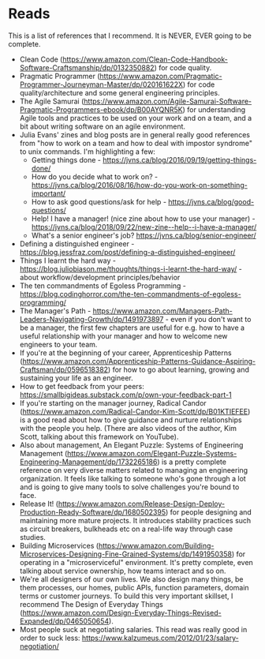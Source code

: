 # Reads

This is a list of references that I recommend. It is NEVER, EVER going to be complete.

- Clean Code (https://www.amazon.com/Clean-Code-Handbook-Software-Craftsmanship/dp/0132350882) for code quality.
- Pragmatic Programmer (https://www.amazon.com/Pragmatic-Programmer-Journeyman-Master/dp/020161622X) for code quality/architecture and some general engineering principles.
- The Agile Samurai (https://www.amazon.com/Agile-Samurai-Software-Pragmatic-Programmers-ebook/dp/B00AYQNR5K) for understanding Agile tools and practices to be used on your work and on a team, and a bit about writing software on an agile environment.
- Julia Evans' zines and blog posts are in general really good references from "how to work on a team and how to deal with impostor syndrome" to unix commands. I'm highlighting a few:
    - Getting things done - https://jvns.ca/blog/2016/09/19/getting-things-done/
    - How do you decide what to work on? - https://jvns.ca/blog/2016/08/16/how-do-you-work-on-something-important/
    - How to ask good questions/ask for help - https://jvns.ca/blog/good-questions/
    - Help! I have a manager! (nice zine about how to use your manager) - https://jvns.ca/blog/2018/09/22/new-zine--help--i-have-a-manager/
    - What's a senior engineer's job? https://jvns.ca/blog/senior-engineer/
- Defining a distinguished engineer - https://blog.jessfraz.com/post/defining-a-distinguished-engineer/
- Things I learnt the hard way - https://blog.juliobiason.me/thoughts/things-i-learnt-the-hard-way/ - about workflow/development principles/behavior
- The ten commandments of Egoless Programming - https://blog.codinghorror.com/the-ten-commandments-of-egoless-programming/
- The Manager's Path - https://www.amazon.com/Managers-Path-Leaders-Navigating-Growth/dp/1491973897 - even if you don't want to be a manager, the first few chapters are useful for e.g. how to have a useful relationship with your manager and how to welcome new engineers to your team.
- If you're at the beginning of your career, Apprenticeship Patterns (https://www.amazon.com/Apprenticeship-Patterns-Guidance-Aspiring-Craftsman/dp/0596518382) for how to go about learning, growing and sustaining your life as an engineer.
- How to get feedback from your peers: https://smallbigideas.substack.com/p/own-your-feedback-part-1
- If you're starting on the manager journey, Radical Candor (https://www.amazon.com/Radical-Candor-Kim-Scott/dp/B01KTIEFEE) is a good read about how to give guidance and nurture relationships with the people you help. (There are also videos of the author, Kim Scott, talking about this framework on YouTube).
- Also about management, An Elegant Puzzle: Systems of Engineering Management (https://www.amazon.com/Elegant-Puzzle-Systems-Engineering-Management/dp/1732265186) is a pretty complete reference on very diverse matters related to managing an engineering organization. It feels like talking to someone who's gone through a lot and is going to give many tools to solve challenges you're bound to face.
- Release It! (https://www.amazon.com/Release-Design-Deploy-Production-Ready-Software/dp/1680502395) for people designing and maintaining more mature projects. It introduces stability practices such as circuit breakers, bulkheads etc on a real-life way through case studies.
- Building Microservices (https://www.amazon.com/Building-Microservices-Designing-Fine-Grained-Systems/dp/1491950358) for operating in a "microserviceful" environment. It's pretty complete, even talking about service ownership, how teams interact and so on.
- We're all designers of our own lives. We also design many things, be them processes, our homes, public APIs, function parameters, domain terms or customer journeys. To build this very important skillset, I recommend The Design of Everyday Things (https://www.amazon.com/Design-Everyday-Things-Revised-Expanded/dp/0465050654).
- Most people suck at negotiating salaries. This read was really good in order to suck less: https://www.kalzumeus.com/2012/01/23/salary-negotiation/
